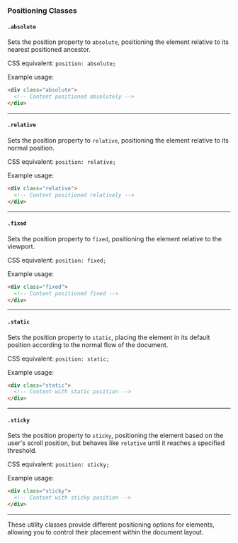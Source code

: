 
### Positioning Classes

#### `.absolute`

Sets the position property to `absolute`, positioning the element relative to its nearest positioned ancestor.

CSS equivalent: `position: absolute;`

Example usage:
```html
<div class="absolute">
  <!-- Content positioned absolutely -->
</div>
```

---

#### `.relative`

Sets the position property to `relative`, positioning the element relative to its normal position.

CSS equivalent: `position: relative;`

Example usage:
```html
<div class="relative">
  <!-- Content positioned relatively -->
</div>
```

---

#### `.fixed`

Sets the position property to `fixed`, positioning the element relative to the viewport.

CSS equivalent: `position: fixed;`

Example usage:
```html
<div class="fixed">
  <!-- Content positioned fixed -->
</div>
```

---

#### `.static`

Sets the position property to `static`, placing the element in its default position according to the normal flow of the document.

CSS equivalent: `position: static;`

Example usage:
```html
<div class="static">
  <!-- Content with static position -->
</div>
```

---

#### `.sticky`

Sets the position property to `sticky`, positioning the element based on the user's scroll position, but behaves like `relative` until it reaches a specified threshold.

CSS equivalent: `position: sticky;`

Example usage:
```html
<div class="sticky">
  <!-- Content with sticky position -->
</div>
```

---

These utility classes provide different positioning options for elements, allowing you to control their placement within the document layout.
